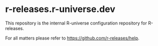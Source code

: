 # r-releases.r-universe.dev

This repository is the internal R-universe configuration repository for R-releases.

For all matters please refer to https://github.com/r-releases/help.

